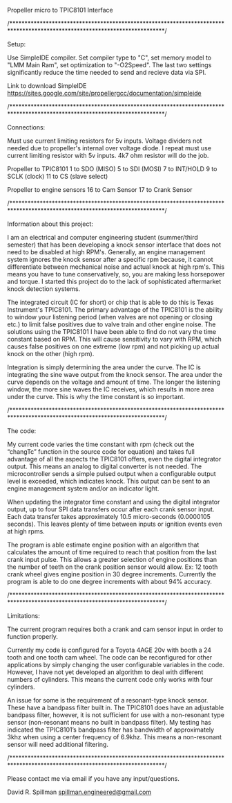 Propeller micro to TPIC8101 Interface

/***************************************************************************************************************************/

Setup:

Use SimpleIDE compiler.  Set compiler type to "C", set memory model to "LMM Main Ram", set optimization to 
"-O2Speed".  The last two settings significantly reduce the time needed to send and recieve data via SPI.

Link to download SimpleIDE
https://sites.google.com/site/propellergcc/documentation/simpleide

/***************************************************************************************************************************/

Connections: 

Must use current limiting resistors for 5v inputs.  Voltage dividers not needed due to propeller's 
internal over voltage diode.  I repeat must use current limiting resistor with 5v inputs.  4k7 ohm resistor will 
do the job.

Propeller to TPIC8101
1 to SDO (MISO)
5 to SDI (MOSI)
7 to INT/HOLD
9 to SCLK (clock)
11 to CS (slave select)

Propeller to engine sensors
16 to Cam Sensor
17 to Crank Sensor

/***************************************************************************************************************************/

Information about this project:

I am an electrical and computer engineering student (summer/third semester) that has been developing a knock sensor interface that does not need to be disabled at high RPM's.  Generally, an engine management system ignores the knock sensor after a specific rpm because, it cannot differentiate between mechanical noise and actual knock at high rpm's.  This means you have to tune conservatively, so, you are making less horsepower and torque.  I started this project do to the lack of sophisticated aftermarket knock detection systems.

The integrated circuit (IC for short) or chip that is able to do this is Texas Instrument's TPIC8101.  The primary advantage of the TPIC8101 is the ability to window your listening period (when valves are not opening or closing etc.) to limit false positives due to valve train and other engine noise.  The solutions using the TPIC8101 I have been able to find do not vary the time constant based on RPM.  This will cause sensitivity to vary with RPM, which causes false positives on one extreme (low rpm)  and not picking up actual knock on the other (high rpm).

Integration is simply determining the area under the curve.  The IC is integrating the sine wave output from the knock sensor.  The area under the curve depends on the voltage and amount of time.  The longer the listening window, the more sine waves the IC receives, which results in more area under the curve.  This is why the time constant is so important. 

/***************************************************************************************************************************/

The code:

My current code varies the time constant with rpm (check out the “changTc” function in the source code for equation) and
takes full advantage of all the aspects the TPIC8101 offers, even the digital integrator output.  This means an analog to
digital converter is not needed.  The microcontroller sends a simple pulsed output when a configurable output level is
exceeded, which indicates knock.  This output can be sent to an engine management system and/or an indicator light.

When updating the integrator time constant and using the digital integrator output, up to four SPI data transfers occur
after each crank sensor input.  Each data transfer takes approximately 10.5 micro-seconds (0.0000105 seconds).  This
leaves plenty of time between inputs or ignition events even at high rpms.

The program is able estimate engine position with an algorithm that calculates the amount of time required to reach that
position from the last crank input pulse.  This allows a greater selection of engine positions than the number of teeth on
the crank position sensor would allow.  Ex: 12 tooth crank wheel gives engine position in 30 degree increments.  Currently
the program is able to do one degree increments with about 94% accuracy.

/***************************************************************************************************************************/


Limitations:

The current program requires both a crank and cam sensor input in order to function properly.

Currently my code is configured for a Toyota 4AGE 20v with booth a 24 tooth and one tooth cam wheel.  The code can be
reconfigured for other applications by simply changing the user configurable variables in the code.  However, I have not
yet developed an algorithm to deal with different numbers of cylinders.  This means the current code only works with four
cylinders.

An issue for some is the requirement of a resonant-type knock sensor.  These have a bandpass filter built in.  The
TPIC8101 does have an adjustable bandpass filter, however, it is not sufficient for use with a non-resonant type sensor
(non-resonant means no built in bandpass filter).  My testing has indicated the TPIC8101’s bandpass filter has bandwidth
of approximately 3khz when using a center frequency of 6.9khz.  This means a non-resonant sensor will need additional
filtering.

/***************************************************************************************************************************/


Please contact me via email if you have any input/questions.

David R. Spillman
spillman.engineered@gmail.com
